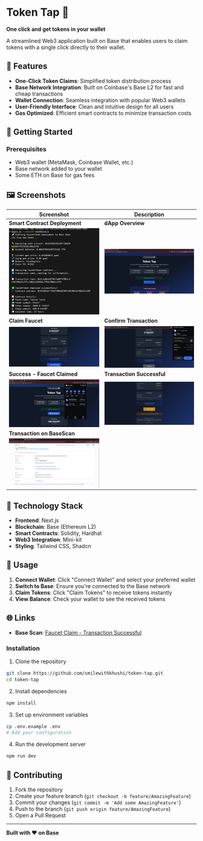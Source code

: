# Token Tap 🚰

**One click and get tokens in your wallet**

A streamlined Web3 application built on Base that enables users to claim tokens with a single click directly to their wallet.

## 🌟 Features

- **One-Click Token Claims**: Simplified token distribution process
- **Base Network Integration**: Built on Coinbase's Base L2 for fast and cheap transactions
- **Wallet Connection**: Seamless integration with popular Web3 wallets
- **User-Friendly Interface**: Clean and intuitive design for all users
- **Gas Optimized**: Efficient smart contracts to minimize transaction costs

## 🚀 Getting Started

### Prerequisites

- Web3 wallet (MetaMask, Coinbase Wallet, etc.)
- Base network added to your wallet
- Some ETH on Base for gas fees

## 🖼️ Screenshots

| Screenshot | Description |
|------------|-------------|
| **Smart Contract Deployment** | **dApp Overview** |
| ![Deployed Smart Contract](./screenshots/1-sc-deployed.png) | ![dApp Overview](./screenshots/2-frontend.png) |
| **Claim Faucet** | **Confirm Transaction** |
| ![Claim Faucet](./screenshots/3-claim-faucet.png) | ![Confirm Transaction](./screenshots/4-confirm-transaction.png) | 
| **Success - Faucet Claimed** | **Transaction Successful** |
| ![Claimed Faucet](./screenshots/5-faucet-success.png) | ![Transaction Successful](./screenshots/5-trans-success.png)  |
| **Transaction on BaseScan** |  |
| ![BaseScan Activity](./screenshots/6-sepolia-basescan.png) |  |

## 🔧 Technology Stack

- **Frontend**: Next.js
- **Blockchain**: Base (Ethereum L2)
- **Smart Contracts**: Solidity, Hardhat
- **Web3 Integration**: Mini-kit
- **Styling**: Tailwind CSS, Shadcn

## 📱 Usage

1. **Connect Wallet**: Click "Connect Wallet" and select your preferred wallet
2. **Switch to Base**: Ensure you're connected to the Base network
3. **Claim Tokens**: Click "Claim Tokens" to receive tokens instantly
4. **View Balance**: Check your wallet to see the received tokens

## 🌐 Links

- **Base Scan**: [Faucet Claim - Transaction Successful](https://sepolia.basescan.org/tx/0x6e1fd1400c235e13d413c1043be8f6217269a4eb2ac61e7985b7082336e03399)



### Installation

1. Clone the repository
```bash
git clone https://github.com/smilewithkhushi/token-tap.git
cd token-tap
```

2. Install dependencies
```bash
npm install
```

3. Set up environment variables
```bash
cp .env.example .env
# Add your configuration
```

4. Run the development server
```bash
npm run dev
```

## 🤝 Contributing

1. Fork the repository
2. Create your feature branch (`git checkout -b feature/AmazingFeature`)
3. Commit your changes (`git commit -m 'Add some AmazingFeature'`)
4. Push to the branch (`git push origin feature/AmazingFeature`)
5. Open a Pull Request

---

**Built with ❤️ on Base**